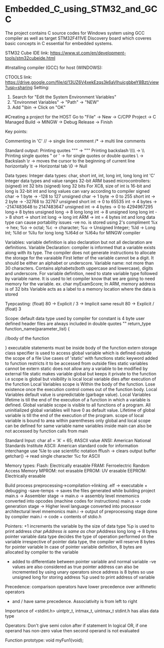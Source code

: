 # Embedded_C_using_STM32_and_GCC

The project contains C source codes for Windows system using GCC compiler as well as target STM32F411VE Discovery board which coveres basic concepts in C essential for embedded systems.

STM32 Cube IDE link:
https://www.st.com/en/development-tools/stm32cubeide.html

#Installing compiler (GCC) for host (WINDOWS):

CTOOLS link:
https://drive.google.com/file/d/13UZ6V4xekEzqs3k6aVIhuicgbbeY8Bzt/view?usp=sharing
Setting:
1. Search for "Edit the System Environment Variables"
2. "Environmet Variables" -> "Path" -> "NEW"
3. Add "<path of CTOOLS folder>\bin -> Click on "OK"

#Creating a project for the HOST
Go to "File" -> New -> C/CPP Project -> C Managed Build -> MINGW -> Debug Release -> Finish

Key points:

Commenting in 'C'
// -> single line comment
/* -> multi line comments

Standard output:
Printing quotes
\"\"\" -> """
Printing backslash
\\\\\\\\ -> \\\\
Printing single quotes
\" or \' -> for single quotes or double quotes
\\ -> Backslash
\r -> moves the cursor to the beginning of current line horizontally
\t -> Horizontal tab
\0 -> Null

Data types:
Integer data types: char, short int, int, long int, long long int
'C' Integer data types and value ranges
32-bit ARM based microcontrollers:
(signed) int 32 bits
(signed) long 32 bits
For XC8, size of int is 16-bit and long is 32-bit
int and long values can vary according to compiler
signed char -> 1 byte -> -128 to 127
unsigned char -> 1 byte -> 0 to 255
short int -> 2 byte -> -32768 to 32767
unsigned short int -> 0 to 65535
int -> 4 bytes -> -2147483648 to 2147483647
unsigned int -> 4 bytes -> 0 to 4294967295
long-> 8 bytes
unsigned long -> 8
long long int -> 8
unsigned long long int -> 8
short -> short int
long -> long int
ARM -> int = 4 bytes
int and long data type can cause portability issues
-ve no. is stored using 2's compliment
%x -> hex;
%o -> octal;
%c -> character;
%u -> Unsigned Integer;
%ld -> Long Int;
%lld or %llu for long long
%I64d or %I64u for MINGW compiler

Variables:
variable definition is also declaration but not all declaration are definitions.
Variable Declaration: compiler is informed that a variable exists along with its type. The compiler does not generate instructions to allocate the storage for the varaiable
First letter of the variable cannot be a digit. It should be either an alphabet or underscore.
Variable name: not more than 30 characters. Contains alphabets(both uppercase and lowercase), digits and underscore.
For variable definition, need to state variable type followed by variable name. It is used to let compiler know that we are going to need memory for the variable.
ex. char myExamScore;
In ARM, memory address is of 32 bits
Variable acts as a label to a memory location where the data is stored

Tyepcasting:
(float) 80 -> Explicit / 3 -> Implicit
same result
80 -> Explicit / (float) 3

Scope:
default data type used by compiler for constant is 4 byte
user defined header files are always included in double quotes ""
return_type function_name(parameter_list)
{

//body of the function

}
executable statements must be inside body of the function
extern storage class specifier is used to access global variable which is defined outside the scope of a file
Use cases of 'static' with functions
static keyword added to function restricts it to be accessed from outside files
static variables cannot be extern
static does not allow any a variable to be modified by external file
static makes variable global but keeps it private to the function i.e scope is global but visibility is local
local variable dies after execution of the function
Local Variables scope is Within the body of the function. Lose existence once the execution control comes out of the function body.
Local Variables default value is unpredictable (garbage value).
Local Variables lifetime is till the end of the execution of a function in which a variable is defined.
Global variable scope is visible to all functions of a program.
All uninitialized global variables will have 0 as default value.
Lifetime of global variable is till the end of the execution of the program.
scope of local variable is bound to area within parentheses only
global and local scope can be defined for same variable name
variables inside main can also be not accessed by function calls from main

Standard Input:
char a1 = 'A' = 65; #ASCII value
ANSI: American National Standards Institute
ASCII: American standard code for information interchange
use %le to use scientific notation
fflush -> clears output buffer
getchar() -> read single character
%c for ASCII

Memory types:
Flash: Electrically erasable
FRAM: Ferroelectric Random Access Memory
MPROM: not erasable
EPROM: UV erasable
EEPROM: Electrically erasable

Build process
preprocessing->compilation->linking
.elf -> executable + debugging
-save-temps -> saves the files generated while building project
main.s -> Assembler stage -> main.o -> assembly level mnemonics converted into opcodes (machine codes for instructions)
main.s -> code generation stage -> Higher level language converted into processor architectural level mnemonics
main.i -> output of preprocessing stage done by compiler
main.i -> code + contents of stdio.h

Pointers:
+1 increments the variable by the size of data type
%p is used to print address
char *pAddress is same as char* pAddress
long long -> 8 bytes
pointer variable data type decides the type of operation performed on the variable
irrespective of pointer data type, the compiler will reserve 8 bytes for pointer variable
In case of pointer variable definition, 8 bytes are allocated by compiler to the variable
* added to differentiate between pointer variable and normal variable
-ve values are also considered as true
pointer address can also be incremented by using unary operators
since address is 8 bytes so use unsigned long for storing address
%p used to print address of variable

Precedence:
comparison operators have lower precedence over arithmetic operators
* and / have same precedence. Associativity is from left to right

Importance of <stdint.h>
uintptr_t, intmax_t, uintmax_t
stdint.h has alias data type


Operators:
Don't give semi colon after if statement
In logical OR, if one operand has non-zero value then second operand is not evaluated

Function prototype:
void myFun1(void);
